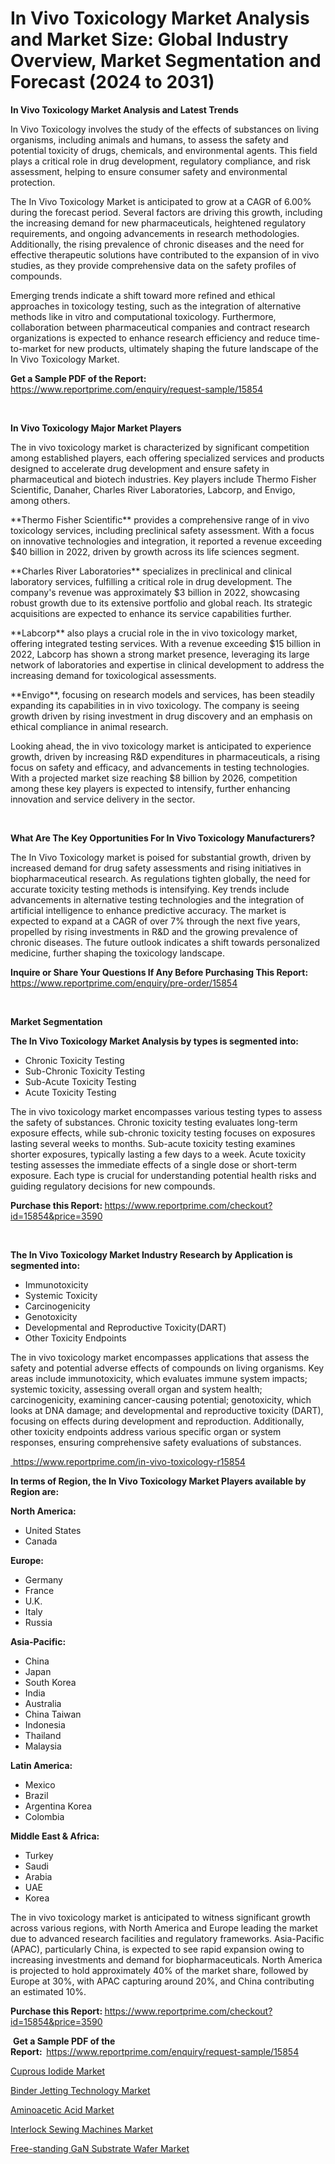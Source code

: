 <p><h1>In Vivo Toxicology Market Analysis and Market Size: Global Industry Overview, Market Segmentation and Forecast (2024 to 2031)</h1></p><p><strong>In Vivo Toxicology Market Analysis and Latest Trends</strong></p>
<p><p>In Vivo Toxicology involves the study of the effects of substances on living organisms, including animals and humans, to assess the safety and potential toxicity of drugs, chemicals, and environmental agents. This field plays a critical role in drug development, regulatory compliance, and risk assessment, helping to ensure consumer safety and environmental protection.</p><p>The In Vivo Toxicology Market is anticipated to grow at a CAGR of 6.00% during the forecast period. Several factors are driving this growth, including the increasing demand for new pharmaceuticals, heightened regulatory requirements, and ongoing advancements in research methodologies. Additionally, the rising prevalence of chronic diseases and the need for effective therapeutic solutions have contributed to the expansion of in vivo studies, as they provide comprehensive data on the safety profiles of compounds.</p><p>Emerging trends indicate a shift toward more refined and ethical approaches in toxicology testing, such as the integration of alternative methods like in vitro and computational toxicology. Furthermore, collaboration between pharmaceutical companies and contract research organizations is expected to enhance research efficiency and reduce time-to-market for new products, ultimately shaping the future landscape of the In Vivo Toxicology Market.</p></p>
<p><strong>Get a Sample PDF of the Report:&nbsp;</strong> <a href="https://www.reportprime.com/enquiry/request-sample/15854?utm_campaign=1082&utm_medium=2&utm_source=Github&utm_content=ia&utm_term=30112024&utm_id=in-vivo-toxicology">https://www.reportprime.com/enquiry/request-sample/15854</a></p>
<p>&nbsp;</p>
<p><strong>In Vivo Toxicology Major Market Players</strong></p>
<p><p>The in vivo toxicology market is characterized by significant competition among established players, each offering specialized services and products designed to accelerate drug development and ensure safety in pharmaceutical and biotech industries. Key players include Thermo Fisher Scientific, Danaher, Charles River Laboratories, Labcorp, and Envigo, among others.</p><p>**Thermo Fisher Scientific** provides a comprehensive range of in vivo toxicology services, including preclinical safety assessment. With a focus on innovative technologies and integration, it reported a revenue exceeding $40 billion in 2022, driven by growth across its life sciences segment.</p><p>**Charles River Laboratories** specializes in preclinical and clinical laboratory services, fulfilling a critical role in drug development. The company's revenue was approximately $3 billion in 2022, showcasing robust growth due to its extensive portfolio and global reach. Its strategic acquisitions are expected to enhance its service capabilities further.</p><p>**Labcorp** also plays a crucial role in the in vivo toxicology market, offering integrated testing services. With a revenue exceeding $15 billion in 2022, Labcorp has shown a strong market presence, leveraging its large network of laboratories and expertise in clinical development to address the increasing demand for toxicological assessments.</p><p>**Envigo**, focusing on research models and services, has been steadily expanding its capabilities in in vivo toxicology. The company is seeing growth driven by rising investment in drug discovery and an emphasis on ethical compliance in animal research.</p><p>Looking ahead, the in vivo toxicology market is anticipated to experience growth, driven by increasing R&D expenditures in pharmaceuticals, a rising focus on safety and efficacy, and advancements in testing technologies. With a projected market size reaching $8 billion by 2026, competition among these key players is expected to intensify, further enhancing innovation and service delivery in the sector.</p></p>
<p>&nbsp;</p>
<p><strong>What Are The Key Opportunities For In Vivo Toxicology Manufacturers?</strong></p>
<p><p>The In Vivo Toxicology market is poised for substantial growth, driven by increased demand for drug safety assessments and rising initiatives in biopharmaceutical research. As regulations tighten globally, the need for accurate toxicity testing methods is intensifying. Key trends include advancements in alternative testing technologies and the integration of artificial intelligence to enhance predictive accuracy. The market is expected to expand at a CAGR of over 7% through the next five years, propelled by rising investments in R&D and the growing prevalence of chronic diseases. The future outlook indicates a shift towards personalized medicine, further shaping the toxicology landscape.</p></p>
<p><strong>Inquire or Share Your Questions If Any Before Purchasing This Report:</strong> <a href="https://www.reportprime.com/enquiry/pre-order/15854?utm_campaign=1082&utm_medium=2&utm_source=Github&utm_content=ia&utm_term=30112024&utm_id=in-vivo-toxicology">https://www.reportprime.com/enquiry/pre-order/15854</a></p>
<p>&nbsp;</p>
<p><strong>Market Segmentation</strong></p>
<p><strong>The In Vivo Toxicology Market Analysis by types is segmented into:</strong></p>
<p><ul><li>Chronic Toxicity Testing</li><li>Sub-Chronic Toxicity Testing</li><li>Sub-Acute Toxicity Testing</li><li>Acute Toxicity Testing</li></ul></p>
<p><p>The in vivo toxicology market encompasses various testing types to assess the safety of substances. Chronic toxicity testing evaluates long-term exposure effects, while sub-chronic toxicity testing focuses on exposures lasting several weeks to months. Sub-acute toxicity testing examines shorter exposures, typically lasting a few days to a week. Acute toxicity testing assesses the immediate effects of a single dose or short-term exposure. Each type is crucial for understanding potential health risks and guiding regulatory decisions for new compounds.</p></p>
<p><strong>Purchase this Report:&nbsp;</strong><a href="https://www.reportprime.com/checkout?id=15854&price=3590&utm_campaign=1082&utm_medium=2&utm_source=Github&utm_content=ia&utm_term=30112024&utm_id=in-vivo-toxicology">https://www.reportprime.com/checkout?id=15854&price=3590</a></p>
<p>&nbsp;</p>
<p><strong>The In Vivo Toxicology Market Industry Research by Application is segmented into:</strong></p>
<p><ul><li>Immunotoxicity</li><li>Systemic Toxicity</li><li>Carcinogenicity</li><li>Genotoxicity</li><li>Developmental and Reproductive Toxicity(DART)</li><li>Other Toxicity Endpoints</li></ul></p>
<p><p>The in vivo toxicology market encompasses applications that assess the safety and potential adverse effects of compounds on living organisms. Key areas include immunotoxicity, which evaluates immune system impacts; systemic toxicity, assessing overall organ and system health; carcinogenicity, examining cancer-causing potential; genotoxicity, which looks at DNA damage; and developmental and reproductive toxicity (DART), focusing on effects during development and reproduction. Additionally, other toxicity endpoints address various specific organ or system responses, ensuring comprehensive safety evaluations of substances.</p></p>
<p><a href="https://www.reportprime.com/in-vivo-toxicology-r15854?utm_campaign=1082&utm_medium=2&utm_source=Github&utm_content=ia&utm_term=30112024&utm_id=in-vivo-toxicology">&nbsp;https://www.reportprime.com/in-vivo-toxicology-r15854</a></p>
<p><strong>In terms of Region, the In Vivo Toxicology Market Players available by Region are:</strong></p>
<p>
    <p> <strong> North America: </strong>
        <ul>
            <li>United States</li>
            <li>Canada</li>
        </ul>
        </p> 
    <p> <strong> Europe: </strong>
        <ul>
            <li>Germany</li>
            <li>France</li>
            <li>U.K.</li>
            <li>Italy</li>
            <li>Russia</li>
        </ul>
        </p> 
    <p> <strong> Asia-Pacific: </strong>
        <ul>
            <li>China</li>
            <li>Japan</li>
            <li>South Korea</li>
            <li>India</li>
            <li>Australia</li>
            <li>China Taiwan</li>
            <li>Indonesia</li>
            <li>Thailand</li>
            <li>Malaysia</li>
        </ul>
        </p> 
    <p> <strong> Latin America: </strong>
        <ul>
            <li>Mexico</li>
            <li>Brazil</li>
            <li>Argentina Korea</li>
            <li>Colombia</li>
        </ul>
        </p> 
    <p> <strong> Middle East & Africa: </strong>
        <ul>
            <li>Turkey</li>
            <li>Saudi</li>
            <li>Arabia</li>
            <li>UAE</li>
            <li>Korea</li>
        </ul>
    </p>
    </p>
<p><p>The in vivo toxicology market is anticipated to witness significant growth across various regions, with North America and Europe leading the market due to advanced research facilities and regulatory frameworks. Asia-Pacific (APAC), particularly China, is expected to see rapid expansion owing to increasing investments and demand for biopharmaceuticals. North America is projected to hold approximately 40% of the market share, followed by Europe at 30%, with APAC capturing around 20%, and China contributing an estimated 10%.</p></p>
<p><strong>Purchase this Report: </strong><a href="https://www.reportprime.com/checkout?id=15854&price=3590&utm_campaign=1082&utm_medium=2&utm_source=Github&utm_content=ia&utm_term=30112024&utm_id=in-vivo-toxicology">https://www.reportprime.com/checkout?id=15854&price=3590</a></p>
<p>&nbsp;<strong>Get a Sample PDF of the Report:&nbsp;&nbsp;</strong><a href="https://www.reportprime.com/enquiry/request-sample/15854?utm_campaign=1082&utm_medium=2&utm_source=Github&utm_content=ia&utm_term=30112024&utm_id=in-vivo-toxicology">https://www.reportprime.com/enquiry/request-sample/15854</a></p>
<p><strong></strong></p>
<p><p><a href="https://www.linkedin.com/pulse/cuprous-iodide-market-global-analysis-trends-forecasts-2024-2031-kzguc?utm_campaign=1082&utm_medium=2&utm_source=Github&utm_content=ia&utm_term=30112024&utm_id=in-vivo-toxicology">Cuprous Iodide Market</a></p><p><a href="https://issuu.com/reportprime-2/docs/binder-jetting-technology-market-size-2030.pptx?utm_campaign=1082&utm_medium=2&utm_source=Github&utm_content=ia&utm_term=30112024&utm_id=in-vivo-toxicology">Binder Jetting Technology Market</a></p><p><a href="https://www.linkedin.com/pulse/exploring-aminoacetic-acid-market-strategic-insights-growth-tlg8e?utm_campaign=1082&utm_medium=2&utm_source=Github&utm_content=ia&utm_term=30112024&utm_id=in-vivo-toxicology">Aminoacetic Acid Market</a></p><p><a href="https://www.linkedin.com/pulse/pulse-interlock-sewing-machines-rhythms-change-market-resonance-qs9ae?utm_campaign=1082&utm_medium=2&utm_source=Github&utm_content=ia&utm_term=30112024&utm_id=in-vivo-toxicology">Interlock Sewing Machines Market</a></p><p><a href="https://issuu.com/reportprime-2/docs/free-standing-gan-substrate-wafer-market-size-2030?utm_campaign=1082&utm_medium=2&utm_source=Github&utm_content=ia&utm_term=30112024&utm_id=in-vivo-toxicology">Free-standing GaN Substrate Wafer Market</a></p></p>